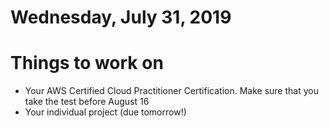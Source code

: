 Wednesday, July 31, 2019
======================
# Things to work on
- Your AWS Certified Cloud Practitioner Certification. Make sure that you take the test before August 16
- Your individual project (due tomorrow!)
